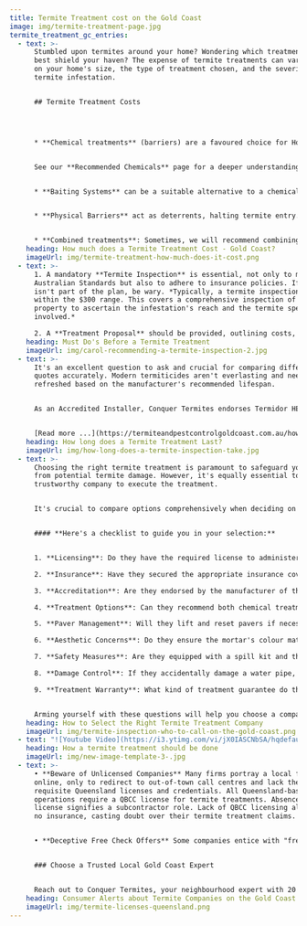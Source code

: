 ```yaml
---
title: Termite Treatment cost on the Gold Coast
image: img/termite-treatment-page.jpg
termite_treatment_gc_entries:
  - text: >-
      Stumbled upon termites around your home? Wondering which treatment will
      best shield your haven? The expense of termite treatments can vary based
      on your home's size, the type of treatment chosen, and the severity of the
      termite infestation.


      ## Termite Treatment Costs




      * **Chemical treatments** (barriers) are a favoured choice for Homeowners on the Gold Coast. A standard chemical termite treatment using Termidor HE is usually between **$3000 to $4000**. Variables such as the home's external perimeter (average is 65 lineal meters) and chemical type can influence the cost.


      See our **Recommended Chemicals** page for a deeper understanding.\n\n


      * **Baiting Systems** can be a suitable alternative to a chemical option. Depending on property dimensions and the number of bait stations, costs can range from **$1500 to $3000**, with an added annual fee for monitoring. See our page about BASF **Trelona Baiting System**.\n\n 


      * **Physical Barriers** act as deterrents, halting termite entry. These systems, are often integrated during construction. It's very much a quote-and-do proposition.\n\n 


      * **Combined treatments**: Sometimes, we will recommend combining a chemical treatment with a baiting system for ultimate protection.
    heading: How much does a Termite Treatment Cost - Gold Coast?
    imageUrl: img/termite-treatment-how-much-does-it-cost.png
  - text: >-
      1. A mandatory **Termite Inspection** is essential, not only to meet the
      Australian Standards but also to adhere to insurance policies. If this
      isn't part of the plan, be wary. *Typically, a termite inspection falls
      within the $300 range. This covers a comprehensive inspection of your
      property to ascertain the infestation's reach and the termite species
      involved.*

      2. A **Treatment Proposal** should be provided, outlining costs, strategy, and any constraints.
    heading: Must Do's Before a Termite Treatment
    imageUrl: img/carol-recommending-a-termite-inspection-2.jpg
  - text: >-
      It's an excellent question to ask and crucial for comparing different
      quotes accurately. Modern termiticides aren't everlasting and need to be
      refreshed based on the manufacturer's recommended lifespan.


      As an Accredited Installer, Conquer Termites endorses Termidor HE, which offers an eight-year protection span under typical Gold Coast conditions.


      [Read more ...](https://termiteandpestcontrolgoldcoast.com.au/how-often-should-a-termite-treatment-be-done/)
    heading: How long does a Termite Treatment Last?
    imageUrl: img/how-long-does-a-termite-inspection-take.jpg
  - text: >-
      Choosing the right termite treatment is paramount to safeguard your home
      from potential termite damage. However, it's equally essential to select a
      trustworthy company to execute the treatment.


      It's crucial to compare options comprehensively when deciding on a termite treatment company. Regrettably, there are significant variations in the industry when it comes to quality, expertise, methods, and integrity.


      #### **Here's a checklist to guide you in your selection:**


      1. **Licensing**: Do they have the required license to administer a chemical treatment in Queensland?

      2. **Insurance**: Have they secured the appropriate insurance coverage?

      3. **Accreditation**: Are they endorsed by the manufacturer of the chemical they propose to use?

      4. **Treatment Options**: Can they recommend both chemical treatments and baiting systems to give you the right option?

      5. **Paver Management**: Will they lift and reset pavers if necessary? Lazy companies just drill.

      6. **Aesthetic Concerns**: Do they ensure the mortar's colour matches the patched drill holes, or do they use cheap plastic plugs?

      7. **Safety Measures**: Are they equipped with a spill kit and the necessary Personal Protective Equipment (PPE)?

      8. **Damage Control**: If they accidentally damage a water pipe, will they take responsibility for the repair?

      9. **Treatment Warranty**: What kind of treatment guarantee do they offer?


      Arming yourself with these questions will help you choose a company that not only offers effective termite treatments but also provides a service that's thorough, responsible, and professional.
    heading: How to Select the Right Termite Treatment Company
    imageUrl: img/termite-inspection-who-to-call-on-the-gold-coast.png
  - text: "![Youtube Video](https://i3.ytimg.com/vi/jX0IASCNbSA/hqdefault.jpg)"
    heading: How a termite treatment should be done
    imageUrl: img/new-image-template-3-.jpg
  - text: >-
      • **Beware of Unlicensed Companies** Many firms portray a local facade
      online, only to redirect to out-of-town call centres and lack the
      requisite Queensland licenses and credentials. All Queensland-based
      operations require a QBCC license for termite treatments. Absence of this
      license signifies a subcontractor role. Lack of QBCC licensing also means
      no insurance, casting doubt over their termite treatment claims.


      • **Deceptive Free Check Offers** Some companies entice with "free termite checks" only to hastily propose an overpriced, subpar baiting system priced at $7,000! These operators typically lack proper licensing. Often, a waiver must be signed, clarifying the service as a 'check' rather than a full-fledged inspection meeting Australian Standards.


      ### Choose a Trusted Local Gold Coast Expert


      Reach out to Conquer Termites, your neighbourhood expert with 20 years of service on the Gold Coast. Boasting 25 adept, fully licensed technicians, we're adept at spotting and eliminating termites tailored to the unique requirements of South East Queensland homes.
    heading: Consumer Alerts about Termite Companies on the Gold Coast
    imageUrl: img/termite-licenses-queensland.png
---
```


